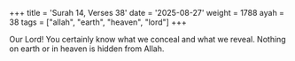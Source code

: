+++
title = 'Surah 14, Verses 38'
date = '2025-08-27'
weight = 1788
ayah = 38
tags = ["allah", "earth", "heaven", "lord"]
+++

Our Lord! You certainly know what we conceal and what we reveal. Nothing on earth or in heaven is hidden from Allah.